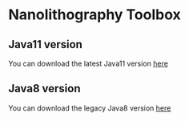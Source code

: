 # Nanolithography Toolbox

## Java11 version
You can download the latest Java11 version [here](https://github.com/usnistgov/nanolithography_toolbox_releases/blob/master/java11/nanolithography_toolbox_v20200401.jar)

## Java8 version
You can download the legacy Java8 version [here](https://github.com/usnistgov/nanolithography_toolbox_releases/raw/master/java8/cnstnanolithographytoolboxv2016.10.01.zip)

